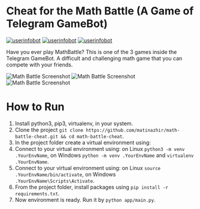 # Cheat for the Math Battle (A Game of Telegram GameBot)
[![userinfobot](https://img.shields.io/badge/Math%20Battle-Play%20Here-red)](https://tbot.xyz/math/)
[![userinfobot](https://img.shields.io/badge/Telegram%20GameBot-Play%20Here-blue)](https://t.me/gamebot)
[![userinfobot](https://img.shields.io/badge/Requirements-See%20Here-green)](https://github.com/matinazhir/mah-battle-cheat/blob/master/requirements.txt)

Have you ever play MathBattle? This is one of the 3 games inside the Telegram GameBot. A difficult and challenging math game that you can compete with your friends.

![Math Battle Screenshot](https://imgur.com/3O3gqXN.png "Start of the Game")
![Math Battle Screenshot](https://imgur.com/clYRyIA.png "In the Game")
![Math Battle Screenshot](https://imgur.com/wxg2w3L.png "End of the Game")


# How to Run

1. Install python3, pip3, virtualenv, in your system.
2. Clone the project ```git clone https://github.com/matinazhir/math-battle-cheat.git && cd math-battle-cheat```.
3. In the project folder create a virtual environment using:
4. Connect to your virtual environment using:
  on Linux ```python3 -m venv .YourEnvName```,
  on Windows ```python -m venv .YourEnvName```
  and ```virtualenv .YourEnvName```.
5. Connect to your virtual environment using:
  on Linux ```source .YourEnvName/bin/activate```,
  on Windows ```.YourEnvName\Scripts\Activate```.
6. From the project folder, install packages using ```pip install -r requirements.txt```.
7. Now environment is ready. Run it by ```python app/main.py```.
